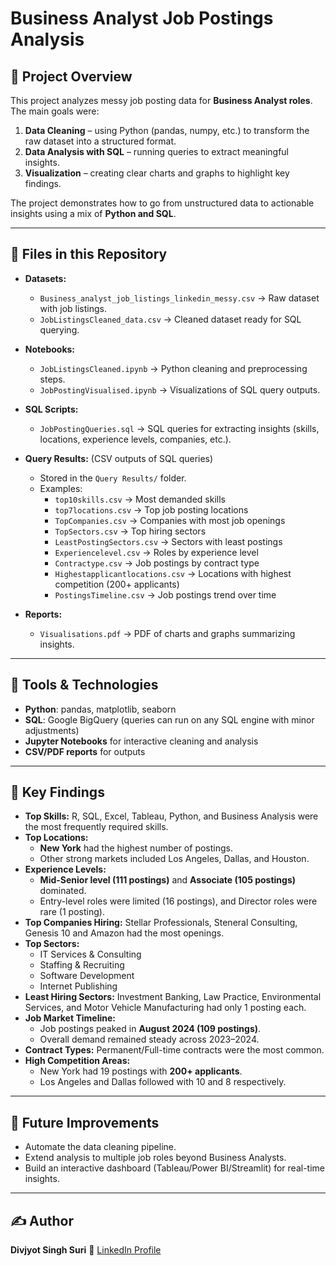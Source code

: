# Business Analyst Job Postings Analysis  

## 📌 Project Overview  
This project analyzes messy job posting data for **Business Analyst roles**. The main goals were:  
1. **Data Cleaning** – using Python (pandas, numpy, etc.) to transform the raw dataset into a structured format.  
2. **Data Analysis with SQL** – running queries to extract meaningful insights.  
3. **Visualization** – creating clear charts and graphs to highlight key findings.  

The project demonstrates how to go from unstructured data to actionable insights using a mix of **Python and SQL**.  

---

## 📂 Files in this Repository  
- **Datasets:**  
  - `Business_analyst_job_listings_linkedin_messy.csv` → Raw dataset with job listings.  
  - `JobListingsCleaned_data.csv` → Cleaned dataset ready for SQL querying.  

- **Notebooks:**  
  - `JobListingsCleaned.ipynb` → Python cleaning and preprocessing steps.  
  - `JobPostingVisualised.ipynb` → Visualizations of SQL query outputs.  

- **SQL Scripts:**  
  - `JobPostingQueries.sql` → SQL queries for extracting insights (skills, locations, experience levels, companies, etc.).
 
- **Query Results:** (CSV outputs of SQL queries)  
  - Stored in the `Query Results/` folder.  
  - Examples:  
    - `top10skills.csv` → Most demanded skills  
    - `top7locations.csv` → Top job posting locations  
    - `TopCompanies.csv` → Companies with most job openings  
    - `TopSectors.csv` → Top hiring sectors  
    - `LeastPostingSectors.csv` → Sectors with least postings  
    - `Experiencelevel.csv` → Roles by experience level  
    - `Contractype.csv` → Job postings by contract type  
    - `Highestapplicantlocations.csv` → Locations with highest competition (200+ applicants)  
    - `PostingsTimeline.csv` → Job postings trend over time  

- **Reports:**  
  - `Visualisations.pdf` → PDF of charts and graphs summarizing insights.
    
---

## 🔧 Tools & Technologies  
- **Python**: pandas, matplotlib, seaborn  
- **SQL**: Google BigQuery (queries can run on any SQL engine with minor adjustments)  
- **Jupyter Notebooks** for interactive cleaning and analysis  
- **CSV/PDF reports** for outputs  

---

## 🔎 Key Findings  

- **Top Skills:** R, SQL, Excel, Tableau, Python, and Business Analysis were the most frequently required skills.  
- **Top Locations:**  
  - **New York** had the highest number of postings.  
  - Other strong markets included Los Angeles, Dallas, and Houston.  
- **Experience Levels:**  
  - **Mid-Senior level (111 postings)** and **Associate (105 postings)** dominated.  
  - Entry-level roles were limited (16 postings), and Director roles were rare (1 posting).  
- **Top Companies Hiring:**  Stellar Professionals, Steneral Consulting, Genesis 10 and Amazon had the most openings.  
- **Top Sectors:**  
  - IT Services & Consulting  
  - Staffing & Recruiting  
  - Software Development  
  - Internet Publishing  
- **Least Hiring Sectors:** Investment Banking, Law Practice, Environmental Services, and Motor Vehicle Manufacturing had only 1 posting each.  
- **Job Market Timeline:**  
  - Job postings peaked in **August 2024 (109 postings)**.  
  - Overall demand remained steady across 2023–2024.  
- **Contract Types:** Permanent/Full-time contracts were the most common.  
- **High Competition Areas:**  
  - New York had 19 postings with **200+ applicants**.  
  - Los Angeles and Dallas followed with 10 and 8 respectively.  

---

## 📌 Future Improvements  
- Automate the data cleaning pipeline.  
- Extend analysis to multiple job roles beyond Business Analysts.  
- Build an interactive dashboard (Tableau/Power BI/Streamlit) for real-time insights.  

---

## ✍️ Author  
**Divjyot Singh Suri** 
🔗 [LinkedIn Profile](https://www.linkedin.com/in/divjyot-singhsuri/)
